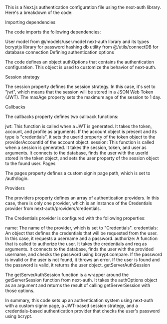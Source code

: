 This is a Next.js authentication configuration file using the next-auth library. Here's a breakdown of the code:

Importing dependencies

The code imports the following dependencies:

User model from @/models/user.model
next-auth library and its types
bcryptjs library for password hashing
db utility from @/utils/connectDB for database connection
Defining authentication options

The code defines an object authOptions that contains the authentication configuration. This object is used to customize the behavior of next-auth.

Session strategy

The session property defines the session strategy. In this case, it's set to "jwt", which means that the session will be stored in a JSON Web Token (JWT). The maxAge property sets the maximum age of the session to 1 day.

Callbacks

The callbacks property defines two callback functions:

jwt: This function is called when a JWT is generated. It takes the token, account, and profile as arguments. If the account object is present and its type is "credentials", it sets the userId property of the token object to the providerAccountId of the account object.
session: This function is called when a session is generated. It takes the session, token, and user as arguments. It connects to the database, finds the user with the userId stored in the token object, and sets the user property of the session object to the found user.
Pages

The pages property defines a custom signin page path, which is set to /auth/login.

Providers

The providers property defines an array of authentication providers. In this case, there is only one provider, which is an instance of the Credentials provider from next-auth/providers/credentials.

The Credentials provider is configured with the following properties:

name: The name of the provider, which is set to "Credentials".
credentials: An object that defines the credentials that will be requested from the user. In this case, it requests a username and a password.
authorize: A function that is called to authorize the user. It takes the credentials and req as arguments. It connects to the database, finds the user with the provided username, and checks the password using bcrypt.compare. If the password is invalid or the user is not found, it throws an error. If the user is found and the password is valid, it returns the user object.
getServerAuthSession

The getServerAuthSession function is a wrapper around the getServerSession function from next-auth. It takes the authOptions object as an argument and returns the result of calling getServerSession with those options.

In summary, this code sets up an authentication system using next-auth with a custom signin page, a JWT-based session strategy, and a credentials-based authentication provider that checks the user's password using bcrypt.
